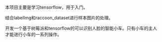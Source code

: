 本项目主要是学习tensorflow，用于入门。

结合labelImg和raccoon_dataset进行样本图片的处理。

开发一个基于树莓派和tensorflow的可以识别人脸的智能小车。只有小车的主人才能进行小车的一系列操作。